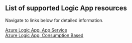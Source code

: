 


## List of supported Logic App resources
Navigate to links below for detailed information.


[Azure Logic App, App Service](./../Managed_App_Service/)  
[Azure Logic App, Consumption Based](./Consumption_Based/)  